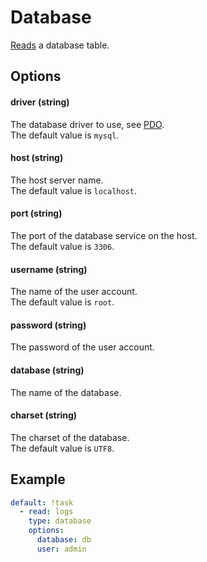 # Database

[Reads](/processor/read) a database table.

## Options

#### driver (string)

The database driver to use, see [PDO](http://php.net/manual/fr/pdo.drivers.php).<br>
The default value is `mysql`.

#### host (string)

The host server name.<br>
The default value is `localhost`.

#### port (string)

The port of the database service on the host.<br>
The default value is `3306`.

#### username (string)

The name of the user account.<br>
The default value is `root`.

#### password (string)

The password of the user account.

#### database (string)

The name of the database.

#### charset (string)

The charset of the database.<br>
The default value is `UTF8`.

## Example

```yaml
default: !task
  - read: logs
    type: database
    options:
      database: db
      user: admin
```
